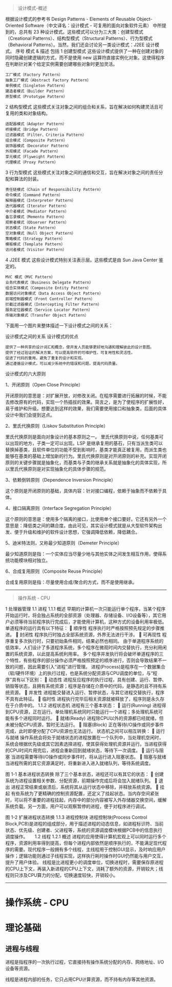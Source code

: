 > 设计模式-概述

根据设计模式的参考书 Design Patterns - Elements of Reusable Object-Oriented Software（中文译名：设计模式 - 可复用的面向对象软件元素） 中所提到的，总共有 23 种设计模式。这些模式可以分为三大类：创建型模式（Creational Patterns）、结构型模式（Structural Patterns）、行为型模式（Behavioral Patterns）。当然，我们还会讨论另一类设计模式：J2EE 设计模式。
序号	模式 & 描述	包括
1	创建型模式
这些设计模式提供了一种在创建对象的同时隐藏创建逻辑的方式，而不是使用 new 运算符直接实例化对象。这使得程序在判断针对某个给定实例需要创建哪些对象时更加灵活。 	

    工厂模式（Factory Pattern）
    抽象工厂模式（Abstract Factory Pattern）
    单例模式（Singleton Pattern）
    建造者模式（Builder Pattern）
    原型模式（Prototype Pattern）

2	结构型模式
这些模式关注对象之间的组合和关系，旨在解决如何构建灵活且可复用的类和对象结构。 	

    适配器模式（Adapter Pattern）
    桥接模式（Bridge Pattern）
    过滤器模式（Filter、Criteria Pattern）
    组合模式（Composite Pattern）
    装饰器模式（Decorator Pattern）
    外观模式（Facade Pattern）
    享元模式（Flyweight Pattern）
    代理模式（Proxy Pattern）

3	行为型模式
这些模式关注对象之间的通信和交互，旨在解决对象之间的责任分配和算法的封装。 	

    责任链模式（Chain of Responsibility Pattern）
    命令模式（Command Pattern）
    解释器模式（Interpreter Pattern）
    迭代器模式（Iterator Pattern）
    中介者模式（Mediator Pattern）
    备忘录模式（Memento Pattern）
    观察者模式（Observer Pattern）
    状态模式（State Pattern）
    空对象模式（Null Object Pattern）
    策略模式（Strategy Pattern）
    模板模式（Template Pattern）
    访问者模式（Visitor Pattern）

4	J2EE 模式
这些设计模式特别关注表示层。这些模式是由 Sun Java Center 鉴定的。 	

    MVC 模式（MVC Pattern）
    业务代表模式（Business Delegate Pattern）
    组合实体模式（Composite Entity Pattern）
    数据访问对象模式（Data Access Object Pattern）
    前端控制器模式（Front Controller Pattern）
    拦截过滤器模式（Intercepting Filter Pattern）
    服务定位器模式（Service Locator Pattern）
    传输对象模式（Transfer Object Pattern）

下面用一个图片来整体描述一下设计模式之间的关系：

设计模式之间的关系
设计模式的优点

    提供了一种共享的设计词汇和概念，使开发人员能够更好地沟通和理解彼此的设计意图。
    提供了经过验证的解决方案，可以提高软件的可维护性、可复用性和灵活性。
    促进了代码的重用，避免了重复的设计和实现。
    通过遵循设计模式，可以减少系统中的错误和问题，提高代码质量。

设计模式的六大原则

1、开闭原则（Open Close Principle）

开闭原则的意思是：对扩展开放，对修改关闭。在程序需要进行拓展的时候，不能去修改原有的代码，实现一个热插拔的效果。简言之，是为了使程序的扩展性好，易于维护和升级。想要达到这样的效果，我们需要使用接口和抽象类，后面的具体设计中我们会提到这点。

2、里氏代换原则（Liskov Substitution Principle）

里氏代换原则是面向对象设计的基本原则之一。 里氏代换原则中说，任何基类可以出现的地方，子类一定可以出现。LSP 是继承复用的基石，只有当派生类可以替换掉基类，且软件单位的功能不受到影响时，基类才能真正被复用，而派生类也能够在基类的基础上增加新的行为。里氏代换原则是对开闭原则的补充。实现开闭原则的关键步骤就是抽象化，而基类与子类的继承关系就是抽象化的具体实现，所以里氏代换原则是对实现抽象化的具体步骤的规范。

3、依赖倒转原则（Dependence Inversion Principle）

这个原则是开闭原则的基础，具体内容：针对接口编程，依赖于抽象而不依赖于具体。

4、接口隔离原则（Interface Segregation Principle）

这个原则的意思是：使用多个隔离的接口，比使用单个接口要好。它还有另外一个意思是：降低类之间的耦合度。由此可见，其实设计模式就是从大型软件架构出发、便于升级和维护的软件设计思想，它强调降低依赖，降低耦合。

5、迪米特法则，又称最少知道原则（Demeter Principle）

最少知道原则是指：一个实体应当尽量少地与其他实体之间发生相互作用，使得系统功能模块相对独立。

6、合成复用原则（Composite Reuse Principle）

合成复用原则是指：尽量使用合成/聚合的方式，而不是使用继承。


---

> 操作系统 - CPU


1  处理器管理
1.1  进程
1.1.1  概述
早期的计算机一次只能运行单个程序，当某个程序开始运行时，将会独占系统的全部资源（处理器、存储设备、I/O设备等），其它用户必须等待当前程序执行完成后，才能使用计算机，这种方式的设备利用率极低。
单道程序的运行具有以下特征：
 顺序性
程序执行时严格按照预先规定的步骤推进。
 封闭性
程序执行时独占全部系统资源，外界无法进行干涉。
 可再现性
程序重复多次执行时，只要初始条件相同，结果必然也相同。
由于单道程序系统的低效率，人们设计了多道程序系统，多个程序在微观时间内交替执行，充分利用闲置的系统资源，以此提高系统利用率。
多个程序并发执行将会破坏单道程序的三个特性，有些程序的部分操作必须严格按照预定的顺序进行，否则会导致结果不一致的问题，因此需要引入“进程”进行管理。
进程(Process)是程序在一个数据集合（软/硬件环境）上的执行过程，也是系统分配资源与CPU调度的单位，与“程序”具有以下区别：
 动态性
进程反应程序的执行过程，具有创建、运行、暂停、销毁等状态，且拥有系统资源；程序是存储在介质中的代码，是静态的且不持有系统资源。
 并发性
进程能交替进入运行、暂停状态，与其它进程交替执行，程序不具有此特征。
 临时性
进程执行完毕后相关资源就被释放了，程序则是永久存在于介质中的。
1.1.2  进程状态机
进程有三个基本状态：
 运行(Running)
进程得到CPU资源，正在运行。单处理机系统同时只能运行一个进程；多处理机系统可能有多个进程同时运行。
 就绪(Ready)
进程除CPU以外的资源都已经就绪，但未被分配CPU资源，暂时无法运行。
 阻塞(Block)
正在等待I/O操作或同步事件完成，此时即便分配了CPU资源也无法运行。
状态机之间可以相互转换：
 运行与就绪
操作系统会将处于就绪状态的进程放置在一个队列中，当处理机空闲时，系统会根据优先级或其它因素选择进程，使其获得处理机资源并运行。当进程获得的CPU时间片用完后，进程会重新回到就绪状态，等待下一次调度。
 运行与阻塞
当进程需要等待I/O操作或同步事件时，将从运行进入阻塞状态。
 阻塞与就绪
当进程所需的其它资源满足时，将重新进入进入就绪队列，等待系统调度。
 
图 1-1 基本进程状态转换
除了三个基本状态，进程还可以有其它的状态：
 创建
系统为进程设置相关参数、分配资源，前期操作完成后将会加入就绪队列。
 退出
进程正常结束或崩溃后，系统将其从运行状态中移除，并释放系统资源。
 挂起
有些系统为了更精确的控制资源配置，还定义了挂起状态。当内存空间紧张时，可以将不重要的进程挂起，内存中的部分内容被写入外存储器交换空间，缓解系统负载。另一方面，用户可以观察暂停的进程，便于对程序进行调试。
 
图 1-2 扩展进程状态转换
1.1.3  进程控制块
进程控制块(Process Control Block,PCB)是进程的组成部分，用于描述进程的动态信息，如进程标识符、当前状态、优先级、创建者、父进程等，系统的资源调度模块根据PCB中的信息执行调度操作。
 
1.2  线程
1.2.1  概述
进程的应用使得计算机宏观上可以同时运行多个程序，资源利用率得到提高，但每个进程内部依然是顺序执行的，不能满足现代程序的需要。现代程序一般拥有多个线程，主线程用于控制GUI显示，及时响应用户操作；逻辑功能则通过子线程实现，这样执行耗时操作时GUI仍然能与用户交互，提升了用户体验。
线程是比进程更小的调度单位，切换进程时，需要保存原进程的CPU上下文，再装入新进程的CPU上下文，消耗了额外的资源，开销较大；线程则只涉及CPU算力的分配，切换速度较快，开销较小。


---

# 操作系统 - CPU

# 理论基础
## 进程与线程
进程是指程序的一次执行过程，它直接持有操作系统分配的内存、网络地址、I/O设备等资源。

线程是进程内部的任务，它只占用CPU计算资源，而不持有内存等其他资源。


